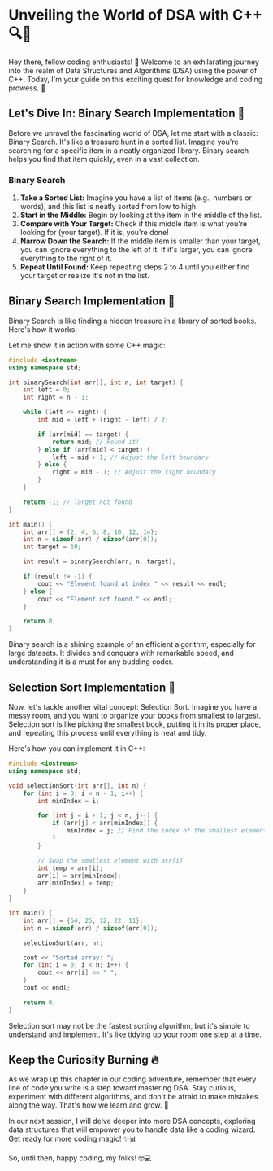 
# Unveiling the World of DSA with C++ 🔍🔮

Hey there, fellow coding enthusiasts! 👋 Welcome to an exhilarating journey into the realm of Data Structures and Algorithms (DSA) using the power of C++. Today, I'm your guide on this exciting quest for knowledge and coding prowess. 🌟

## Let's Dive In: Binary Search Implementation 🧐

Before we unravel the fascinating world of DSA, let me start with a classic: Binary Search. It's like a treasure hunt in a sorted list. Imagine you're searching for a specific item in a neatly organized library. Binary search helps you find that item quickly, even in a vast collection.

### Binary Search

1. **Take a Sorted List:** Imagine you have a list of items (e.g., numbers or words), and this list is neatly sorted from low to high.
2. **Start in the Middle:** Begin by looking at the item in the middle of the list.
3. **Compare with Your Target:** Check if this middle item is what you're looking for (your target). If it is, you're done!
4. **Narrow Down the Search:** If the middle item is smaller than your target, you can ignore everything to the left of it. If it's larger, you can ignore everything to the right of it.
5. **Repeat Until Found:** Keep repeating steps 2 to 4 until you either find your target or realize it's not in the list.

## Binary Search Implementation 🎯

Binary Search is like finding a hidden treasure in a library of sorted books. Here's how it works:

Let me show it in action with some C++ magic:

```cpp
#include <iostream>
using namespace std;

int binarySearch(int arr[], int n, int target) {
    int left = 0;
    int right = n - 1;

    while (left <= right) {
        int mid = left + (right - left) / 2;

        if (arr[mid] == target) {
            return mid; // Found it!
        } else if (arr[mid] < target) {
            left = mid + 1; // Adjust the left boundary
        } else {
            right = mid - 1; // Adjust the right boundary
        }
    }

    return -1; // Target not found
}

int main() {
    int arr[] = {2, 4, 6, 8, 10, 12, 14};
    int n = sizeof(arr) / sizeof(arr[0]);
    int target = 10;

    int result = binarySearch(arr, n, target);

    if (result != -1) {
        cout << "Element found at index " << result << endl;
    } else {
        cout << "Element not found." << endl;
    }

    return 0;
}
```

Binary search is a shining example of an efficient algorithm, especially for large datasets. It divides and conquers with remarkable speed, and understanding it is a must for any budding coder.

## Selection Sort Implementation 🎯

Now, let's tackle another vital concept: Selection Sort. Imagine you have a messy room, and you want to organize your books from smallest to largest. Selection sort is like picking the smallest book, putting it in its proper place, and repeating this process until everything is neat and tidy.

Here's how you can implement it in C++:

```cpp
#include <iostream>
using namespace std;

void selectionSort(int arr[], int n) {
    for (int i = 0; i < n - 1; i++) {
        int minIndex = i;

        for (int j = i + 1; j < n; j++) {
            if (arr[j] < arr[minIndex]) {
                minIndex = j; // Find the index of the smallest element
            }
        }

        // Swap the smallest element with arr[i]
        int temp = arr[i];
        arr[i] = arr[minIndex];
        arr[minIndex] = temp;
    }
}

int main() {
    int arr[] = {64, 25, 12, 22, 11};
    int n = sizeof(arr) / sizeof(arr[0]);

    selectionSort(arr, n);

    cout << "Sorted array: ";
    for (int i = 0; i < n; i++) {
        cout << arr[i] << " ";
    }
    cout << endl;

    return 0;
}
```

Selection sort may not be the fastest sorting algorithm, but it's simple to understand and implement. It's like tidying up your room one step at a time.

## Keep the Curiosity Burning 🔥

As we wrap up this chapter in our coding adventure, remember that every line of code you write is a step toward mastering DSA. Stay curious, experiment with different algorithms, and don't be afraid to make mistakes along the way. That's how we learn and grow. 🌱

In our next session, I will delve deeper into more DSA concepts, exploring data structures that will empower you to handle data like a coding wizard. Get ready for more coding magic! ✨📊

So, until then, happy coding, my folks! 🤓💻
```

